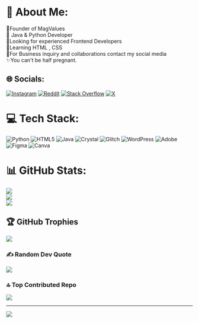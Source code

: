 # 💫 About Me:
🥤Founder of MagValues <br> 🥤 Java & Python Developer<br>🥤Looking for experienced Frontend Developers<br>🥤Learning HTML , CSS <br>🥤For Business inquiry and collaborations contact my social media<br>✨You can't be half pregnant.


## 🌐 Socials:
[![Instagram](https://img.shields.io/badge/Instagram-%23E4405F.svg?logo=Instagram&logoColor=white)](https://instagram.com/AmHonored) [![Reddit](https://img.shields.io/badge/Reddit-%23FF4500.svg?logo=Reddit&logoColor=white)](https://reddit.com/user/AmHonored) [![Stack Overflow](https://img.shields.io/badge/-Stackoverflow-FE7A16?logo=stack-overflow&logoColor=white)](https://stackoverflow.com/users/26584661) [![X](https://img.shields.io/badge/X-black.svg?logo=X&logoColor=white)](https://x.com/AmHonored) 

# 💻 Tech Stack:
![Python](https://img.shields.io/badge/python-3670A0?style=for-the-badge&logo=python&logoColor=ffdd54) ![HTML5](https://img.shields.io/badge/html5-%23E34F26.svg?style=for-the-badge&logo=html5&logoColor=white) ![Java](https://img.shields.io/badge/java-%23ED8B00.svg?style=for-the-badge&logo=openjdk&logoColor=white) ![Crystal](https://img.shields.io/badge/crystal-%23000000.svg?style=for-the-badge&logo=crystal&logoColor=white) ![Glitch](https://img.shields.io/badge/glitch-%233333FF.svg?style=for-the-badge&logo=glitch&logoColor=white) ![WordPress](https://img.shields.io/badge/WordPress-%23117AC9.svg?style=for-the-badge&logo=WordPress&logoColor=white) ![Adobe](https://img.shields.io/badge/adobe-%23FF0000.svg?style=for-the-badge&logo=adobe&logoColor=white) ![Figma](https://img.shields.io/badge/figma-%23F24E1E.svg?style=for-the-badge&logo=figma&logoColor=white) ![Canva](https://img.shields.io/badge/Canva-%2300C4CC.svg?style=for-the-badge&logo=Canva&logoColor=white)
# 📊 GitHub Stats:
![](https://github-readme-stats.vercel.app/api?username=AmHonored&theme=dark&hide_border=false&include_all_commits=false&count_private=false)<br/>
![](https://github-readme-streak-stats.herokuapp.com/?user=AmHonored&theme=dark&hide_border=false)<br/>
![](https://github-readme-stats.vercel.app/api/top-langs/?username=AmHonored&theme=dark&hide_border=false&include_all_commits=false&count_private=false&layout=compact)

## 🏆 GitHub Trophies
![](https://github-profile-trophy.vercel.app/?username=AmHonored&theme=radical&no-frame=false&no-bg=true&margin-w=4)

### ✍️ Random Dev Quote
![](https://quotes-github-readme.vercel.app/api?type=horizontal&theme=radical)

### 🔝 Top Contributed Repo
![](https://github-contributor-stats.vercel.app/api?username=AmHonored&limit=5&theme=dark&combine_all_yearly_contributions=true)

---
[![](https://visitcount.itsvg.in/api?id=AmHonored&icon=0&color=0)](https://visitcount.itsvg.in)

<!-- Proudly created with GPRM ( https://gprm.itsvg.in ) -->
